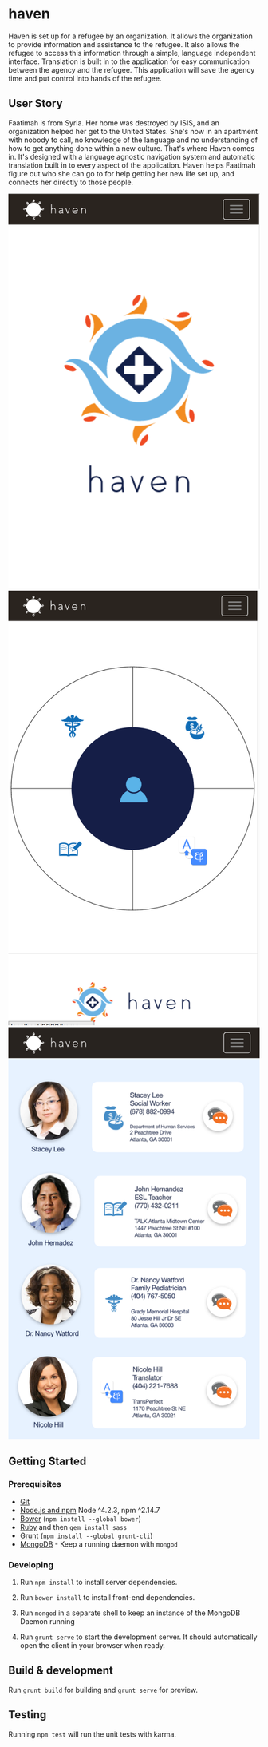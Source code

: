 # haven

Haven is set up for a refugee by an organization.  It allows the organization to provide information and assistance to the refugee.  It also allows the refugee to access this information through a simple, language independent interface.  Translation is built in to the application for easy communication between the agency and the refugee.  This application will save the agency time and put control into hands of the refugee. 

## User Story
 Faatimah is from Syria.  Her home was destroyed by ISIS, and an organization helped her get to the United States.  She's now in an apartment with nobody to call, no knowledge of the language and no understanding of how to get anything done within a new culture.  That's where Haven comes in.  It's designed with a language agnostic navigation system and automatic translation built in to every aspect of the application.  Haven helps Faatimah figure out who she can go to for help getting her new life set up, and connects her directly to those people.
 
![One](./readme/1.png)
![Two](/readme/2.png)
![Three](/readme/3.png)

## Getting Started

### Prerequisites

- [Git](https://git-scm.com/)
- [Node.js and npm](nodejs.org) Node ^4.2.3, npm ^2.14.7
- [Bower](bower.io) (`npm install --global bower`)
- [Ruby](https://www.ruby-lang.org) and then `gem install sass`
- [Grunt](http://gruntjs.com/) (`npm install --global grunt-cli`)
- [MongoDB](https://www.mongodb.org/) - Keep a running daemon with `mongod`

### Developing

1. Run `npm install` to install server dependencies.

2. Run `bower install` to install front-end dependencies.

3. Run `mongod` in a separate shell to keep an instance of the MongoDB Daemon running

4. Run `grunt serve` to start the development server. It should automatically open the client in your browser when ready.

## Build & development

Run `grunt build` for building and `grunt serve` for preview.

## Testing

Running `npm test` will run the unit tests with karma.
